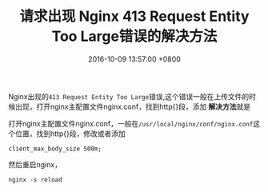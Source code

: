 ﻿---
title: 请求出现 Nginx 413 Request Entity Too Large错误的解决方法
date: 2016-10-09 13:57:00 +0800 
layout: post
permalink: /blog/2016/10/09/请求出现-Nginx-413-Request-Entity-Too-Large错误的解决方法.html
categories:
  - 问题一箩筐
tags:
  - Nginx
---

Nginx出现的`413 Request Entity Too Large`错误,这个错误一般在上传文件的时候出现，打开nginx主配置文件nginx.conf，找到http{}段，添加
**解决方法**就是<br/>

打开nginx主配置文件nginx.conf，一般在`/usr/local/nginx/conf/nginx.conf`这个位置，找到http{}段，修改或者添加
```
client_max_body_size 500m;
```
然后重启nginx，
```
nginx -s reload
```